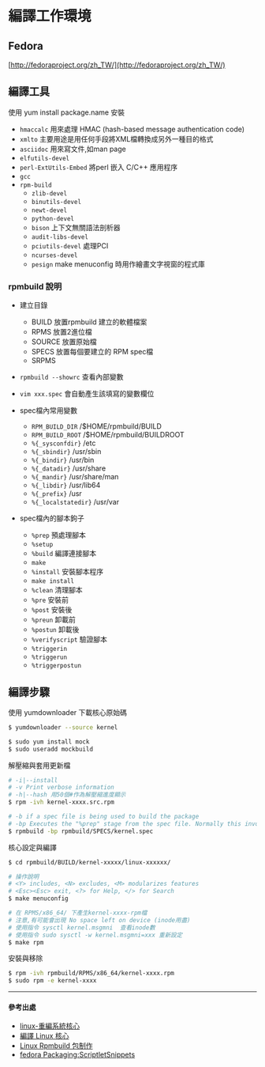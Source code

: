 # 編譯工作環境

## Fedora

[http://fedoraproject.org/zh_TW/](http://fedoraproject.org/zh_TW/)

## 編譯工具

使用 yum install package.name 安裝

- `hmaccalc` 用來處理 HMAC (hash-based message authentication code)
- `xmlto` 主要用途是用任何手段將XML檔轉換成另外一種目的格式
- `asciidoc` 用來寫文件,如man page
- `elfutils-devel`
- `perl-ExtUtils-Embed` 將perl 嵌入 C/C++ 應用程序
- `gcc` 
- `rpm-build`
    - `zlib-devel`
    - `binutils-devel`
    - `newt-devel`
    - `python-devel`
    - `bison` 上下文無關語法剖析器
    - `audit-libs-devel`
    - `pciutils-devel` 處理PCI
    - `ncurses-devel`
    - `pesign` make menuconfig 時用作繪畫文字視窗的程式庫

### rpmbuild 說明
- 建立目錄
    - BUILD 放置rpmbuild 建立的軟體檔案
    - RPMS 放置2進位檔
    - SOURCE 放置原始檔
    - SPECS 放置每個要建立的 RPM spec檔
    - SRPMS 
- `rpmbuild --showrc` 查看內部變數
- `vim xxx.spec` 會自動產生該填寫的變數欄位
- spec檔內常用變數
    - `RPM_BUILD_DIR` /$HOME/rpmbuild/BUILD
    - `RPM_BUILD_ROOT` /$HOME/rpmbuild/BUILDROOT
    - `%{_sysconfdir}` /etc
    - `%{_sbindir}` /usr/sbin
    - `%{_bindir}` /usr/bin
    - `%{_datadir}` /usr/share
    - `%{_mandir}` /usr/share/man
    - `%{_libdir}` /usr/lib64
    - `%{_prefix}` /usr
    - `%{_localstatedir}` /usr/var
    
- spec檔內的腳本鉤子
    - `%prep` 預處理腳本
    - `%setup`
    - `%build` 編譯連接腳本
    - `make`
    - `%install` 安裝腳本程序
    - `make install`
    - `%clean` 清理腳本
    - `%pre` 安裝前
    - `%post` 安裝後
    - `%preun` 卸載前
    - `%postun` 卸載後
    - `%verifyscript` 驗證腳本
    - `%triggerin`
    - `%triggerun`
    - `%triggerpostun`
    
## 編譯步驟

使用 yumdownloader 下載核心原始碼
```sh
$ yumdownloader --source kernel
```

```sh
$ sudo yum install mock
$ sudo useradd mockbuild
```

解壓縮與套用更新檔
```sh
# -i|--install
# -v Print verbose information
# -h|--hash 用50個#作為解壓縮進度顯示
$ rpm -ivh kernel-xxxx.src.rpm

# -b if a spec file is being used to build the package
# -bp Executes the "%prep" stage from the spec file. Normally this involves unpacking the sources and applying any patches.
$ rpmbuild -bp rpmbuild/SPECS/kernel.spec
```

核心設定與編譯
```sh
$ cd rpmbuild/BUILD/kernel-xxxxx/linux-xxxxxx/

# 操作說明 
# <Y> includes, <N> excludes, <M> modularizes features
# <Esc><Esc> exit, <?> for Help, </> for Search
$ make menuconfig

# 在 RPMS/x86_64/ 下產生kernel-xxxx-rpm檔 
# 注意,有可能會出現 No space left on device (inode用盡)
# 使用指令 sysctl kernel.msgmni  查看inode數
# 使用指令 sudo sysctl -w kernel.msgmni=xxx 重新設定
$ make rpm
```

安裝與移除
```sh
$ rpm -ivh rpmbuild/RPMS/x86_64/kernel-xxxx.rpm 
$ sudo rpm -e kernel-xxxx
```


-------------------------------
#### 參考出處
- [linux-重編系統核心](http://darkranger.no-ip.org/content/how-to%EF%BC%9Alinux-%E9%87%8D%E7%B7%A8%E7%B3%BB%E7%B5%B1%E6%A0%B8%E5%BF%83)
- [編譯 Linux 核心](http://wiki.debian.org.hk/w/Compile_Linux_kernel)
- [Linux Rpmbuild 包制作](http://kling.blog.51cto.com/3320545/1239571)
- [fedora Packaging:ScriptletSnippets](http://fedoraproject.org/wiki/Packaging:ScriptletSnippets)